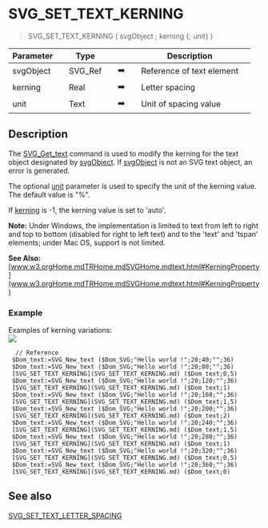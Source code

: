 <!-- SVG_SET_TEXT_KERNING ( svgObject ; kerning ; unitIdentifier )
 -> svgObject (Text)
 -> kerning (Real)
 -> unitIdentifier (Text)-->
# SVG_SET_TEXT_KERNING

> SVG_SET_TEXT_KERNING ( svgObject ; kerning {; unit} )

| Parameter |     | Type |     |     |     | Description |     |
| --- | --- | --- | --- | --- | --- | --- | --- |
| svgObject |     | SVG_Ref |     | ➡️ |     | Reference of text element |     |
| kerning |     | Real |     | ➡️ |     | Letter spacing |     |
| unit |     | Text |     | ➡️ |     | Unit of spacing value |     |

## Description

The [SVG_Get_text](SVG_Get_text.md)  command is used to modify the kerning for the text object designated by [svgObject](# "Reference of text element"). If [svgObject](# "Reference of text element") is not an SVG text object, an error is generated.

The optional [unit](# "Unit of spacing value") parameter is used to specify the unit of the kerning value. The default value is "%".

If [kerning](# "Letter spacing") is -1, the kerning value is set to 'auto'.

**Note:** Under Windows, the implementation is limited to text from left to right and top to bottom (disabled for right to left text) and to the 'text' and 'tspan' elements; under Mac OS, support is not limited.

**See Also:** [www.w3.orgHome.mdTRHome.mdSVGHome.mdtext.html#KerningProperty](www.w3.orgHome.mdTRHome.mdSVGHome.mdtext.html#KerningProperty)

### Example  

Examples of kerning variations:  
![](..Home.md..Home.mdpictureHome.md359232Home.mdpict359232.en.png)

```4d
  // Reference  
 $Dom_text:=SVG_New_text ($Dom_SVG;"Hello world !";20;40;"";36)  
 $Dom_text:=SVG_New_text ($Dom_SVG;"Hello world !";20;80;"";36)  
 [SVG_SET_TEXT_KERNING](SVG_SET_TEXT_KERNING.md) ($Dom_text;0,5)  
 $Dom_text:=SVG_New_text ($Dom_SVG;"Hello world !";20;120;"";36)  
 [SVG_SET_TEXT_KERNING](SVG_SET_TEXT_KERNING.md) ($Dom_text;1)  
 $Dom_text:=SVG_New_text ($Dom_SVG;"Hello world !";20;160;"";36)  
 [SVG_SET_TEXT_KERNING](SVG_SET_TEXT_KERNING.md) ($Dom_text;1,5)  
 $Dom_text:=SVG_New_text ($Dom_SVG;"Hello world !";20;200;"";36)  
 [SVG_SET_TEXT_KERNING](SVG_SET_TEXT_KERNING.md) ($Dom_text;2)  
 $Dom_text:=SVG_New_text ($Dom_SVG;"Hello world !";20;240;"";36)  
 [SVG_SET_TEXT_KERNING](SVG_SET_TEXT_KERNING.md) ($Dom_text;1,5)  
 $Dom_text:=SVG_New_text ($Dom_SVG;"Hello world !";20;280;"";36)  
 [SVG_SET_TEXT_KERNING](SVG_SET_TEXT_KERNING.md) ($Dom_text;1)  
 $Dom_text:=SVG_New_text ($Dom_SVG;"Hello world !";20;320;"";36)  
 [SVG_SET_TEXT_KERNING](SVG_SET_TEXT_KERNING.md) ($Dom_text;0,5)  
 $Dom_text:=SVG_New_text ($Dom_SVG;"Hello world !";20;360;"";36)  
 [SVG_SET_TEXT_KERNING](SVG_SET_TEXT_KERNING.md) ($Dom_text;0)
```

## See also

[SVG_SET_TEXT_LETTER_SPACING](SVG_SET_TEXT_LETTER_SPACING.md)
